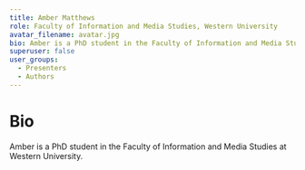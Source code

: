 ```yaml
---
title: Amber Matthews
role: Faculty of Information and Media Studies, Western University
avatar_filename: avatar.jpg
bio: Amber is a PhD student in the Faculty of Information and Media Studies at Western University.
superuser: false
user_groups:
  - Presenters
  - Authors
---
```

# Bio

Amber is a PhD student in the Faculty of Information and Media Studies at Western University.
